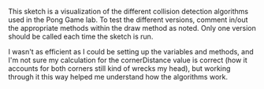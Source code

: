 This sketch is a visualization of the different collision detection algorithms used in the Pong Game lab. To test the different versions, comment in/out the appropriate methods within the draw method as noted. Only one version should be called each time the sketch is run.                               

I wasn't as efficient as I could be setting up the variables and methods, and I'm not sure my calculation for the cornerDistance value is correct (how it accounts for both corners still kind of wrecks my head), but working through it this way helped me understand how the algorithms work.
